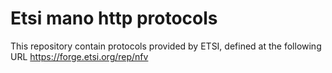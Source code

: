 # Etsi mano http protocols

This repository contain protocols provided by ETSI, defined at the following URL 
https://forge.etsi.org/rep/nfv

